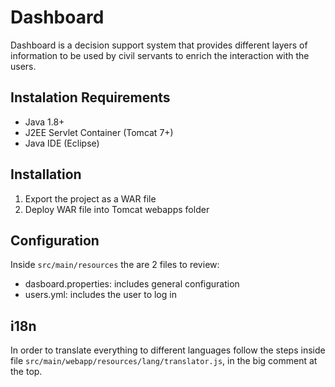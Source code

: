 # Dashboard
Dashboard is a decision support system that provides different layers of information to be used by civil servants to enrich the interaction with the users.

## Instalation Requirements
- Java 1.8+
- J2EE Servlet Container (Tomcat 7+)
- Java IDE (Eclipse)

## Installation
1. Export the project as a WAR file
2. Deploy WAR file into Tomcat webapps folder
	
## Configuration
Inside `src/main/resources` the are 2 files to review:
- dasboard.properties: includes general configuration
- users.yml: includes the user to log in

## i18n
In order to translate everything to different languages follow the steps inside file `src/main/webapp/resources/lang/translator.js`, in the big comment at the top.
